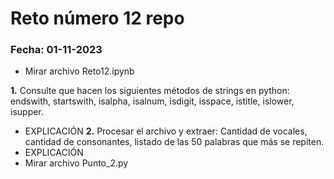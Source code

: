 # Reto número 12 repo
### Fecha:  01-11-2023
* Mirar archivo Reto12.ipynb
  
**1.** Consulte que hacen los siguientes métodos de strings en python: endswith, startswith, isalpha, isalnum, isdigit, isspace, istitle, islower, isupper.
* EXPLICACIÓN
**2.** Procesar el archivo y extraer: Cantidad de vocales, cantidad de consonantes, listado de las 50 palabras que más se repiten.
* EXPLICACIÓN
* Mirar archivo Punto_2.py
```pseudocode

```
